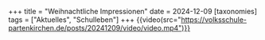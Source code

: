 +++
title = "Weihnachtliche Impressionen"
date = 2024-12-09
[taxonomies]
tags = ["Aktuelles", "Schulleben"]
+++
{{video(src="https://volksschule-partenkirchen.de/posts/20241209/video/video.mp4")}}

<!-- more -->

